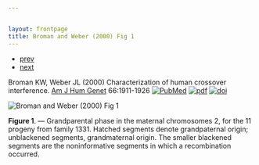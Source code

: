 ```yaml
---


layout: frontpage
title: Broman and Weber (2000) Fig 1
---
```

<div class="navbar">
  <div class="navbar-inner">
      <ul class="nav">
          <li><a href="inversion_fig2.html">prev</a></li>
          <li><a href="xchr_fig2.html">next</a></li>
      </ul>
  </div>
</div>

Broman KW, Weber JL (2000) Characterization of human crossover
interference. [Am J Hum Genet](https://www.cell.com/ajhg/home) 66:1911-1926
[![PubMed](../icons16/pubmed-icon.png)](https://www.ncbi.nlm.nih.gov/pubmed/10801387)
[![pdf](../icons16/pdf-icon.png)](https://www.cell.com/action/showPdf?pii=S0002-9297%2807%2963543-5)
[![doi](../icons16/doi-icon.png)](https://doi.org/10.1086/302923)

![Broman and Weber (2000) Fig 1](../bigpublpics/interfer_fig1_lg.png)

**Figure 1**. &mdash; Grandparental phase in the maternal chromosomes 2, for
the 11 progeny from family 1331. Hatched segments denote
grandpaternal origin; unblackened segments, grandmaternal
origin. The smaller blackened segments are the noninformative
segments in which a recombination occurred.
